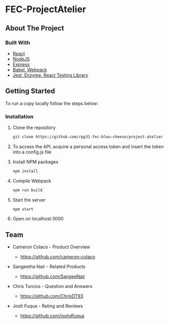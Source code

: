 # FEC-ProjectAtelier

## About The Project

### Built With

* [React](https://reactjs.org/)
* [NodeJS](https://nodejs.dev/)
* [Express](https://expressjs.com/)
* [Babel, Webpack]()
* [Jest, Enzyme, React Testing Library]()

## Getting Started
To run a copy locally follow the steps below:

### Installation
1. Clone the repository
   ```sh
   git clone https://github.com/rpp31-fec-bleu-cheese/project-atelier
   ```

2. To access the API, acquire a personal access token and insert the token into a config.js file

3. Install NPM packages
   ```sh
   npm install
    ```
3. Compile Webpack
   ```sh
   npm run build
    ```
4. Start the server
   ```sh
   npm start
    ```
5. Open on localhost:3000

## Team

* Cameron Colaco - Product Overview
  * https://github.com/cameron-colaco

* Sangeetha Nair - Related Products
  * https://github.com/SangeeNair

* Chris Turcios - Question and Answers
  * https://github.com/ChrisDT93

* Josh Fuqua - Rating and Reviews
  * https://github.com/joshdfuqua

